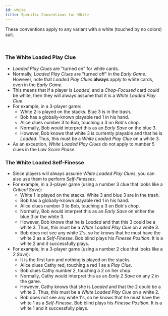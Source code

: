 ```yaml
---
id: white
title: Specific Conventions for White
---
```


These conventions apply to any variant with a white (touched by no colors) suit.

<br />

### The White Loaded Play Clue

- *Loaded Play Clues* are "turned on" for white cards.
- Normally, *Loaded Play Clues* are "turned off" in the *Early Game*. However, note that *Loaded Play Clues* **always** apply to white cards, even in the *Early Game*.
- This means that if a player is *Loaded*, and a *Chop-Focused* card *could* be white, then they will always assume that it is a *White Loaded Play Clue*.
- For example, in a 3-player game:
  - White 2 is played on the stacks. Blue 3 is in the trash.
  - Bob has a globally-known playable red 1 in his hand.
  - Alice clues number 3 to Bob, touching a 3 on Bob's chop.
  - Normally, Bob would interpret this as an *Early Save* on the blue 3.
  - However, Bob knows that white 3 is currently playable and that he is *Loaded*. Thus, this must be a *White Loaded Play Clue* on a white 3.
- As an exception, *White Loaded Play Clues* do not apply to number 5 clues in the *Low Score Phase*.

### The White Loaded Self-Finesse

- Since players will always assume *White Loaded Play Clues*, you can also use them to perform *Self-Finesses*.
- For example, in a 3-player game (using a number 3 clue that looks like a *Critical Save*):
  - White 1 is played on the stacks. White 3 and blue 3 are in the trash.
  - Bob has a globally-known playable red 1 in his hand.
  - Alice clues number 3 to Bob, touching a 3 on Bob's chop.
  - Normally, Bob would interpret this as an *Early Save* on either the blue 3 or the white 3.
  - However, Bob knows that he is *Loaded* and that this 3 could be a white 3. Thus, this must be a *White Loaded Play Clue* on a white 3.
  - Bob does not see any white 2's, so he knows that he must have the white 2 as a *Self-Finesse*. Bob blind plays his *Finesse Position*. It is a white 2 and it successfully plays.
- For example, in a 3-player game (using a number 2 clue that looks like a *2 Save*):
  - It is the first turn and nothing is played on the stacks.
  - Alice clues Cathy red, touching a red 1 as a *Play Clue*.
  - Bob clues Cathy number 2, touching a 2 on her chop.
  - Normally, Cathy would interpret this as an *Early 2 Save* on any 2 in the game.
  - However, Cathy knows that she is *Loaded* and that the 2 could be a white 2. Thus, this must be a *White Loaded Play Clue* on a white 2.
  - Bob does not see any white 1's, so he knows that he must have the white 1 as a *Self-Finesse*. Bob blind plays his *Finesse Position*. It is a white 1 and it successfully plays.
